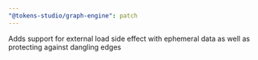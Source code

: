 ```yaml
---
"@tokens-studio/graph-engine": patch
---
```


Adds support for external load side effect with ephemeral data as well as protecting against dangling edges
